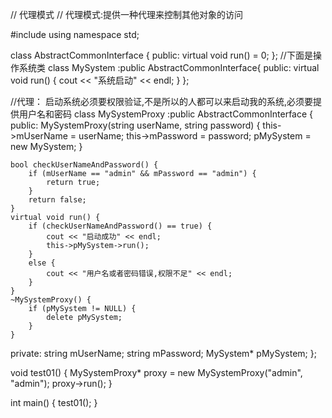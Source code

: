 // 代理模式
// 代理模式:提供一种代理来控制其他对象的访问

#include <iostream>
using namespace std;

class AbstractCommonInterface {
public:
    virtual void run() = 0;
};
//下面是操作系统类
class MySystem :public AbstractCommonInterface{
public:
    virtual void run() {
        cout << "系统启动" << endl;
    }
};

//代理： 启动系统必须要权限验证,不是所以的人都可以来启动我的系统,必须要提供用户名和密码
class MySystemProxy :public AbstractCommonInterface {
public:
    MySystemProxy(string userName, string password) {
        this->mUserName = userName;
        this->mPassword = password;
        pMySystem = new MySystem;
    }

    bool checkUserNameAndPassword() {
        if (mUserName == "admin" && mPassword == "admin") {
            return true;
        }
        return false;
    }
    virtual void run() {
        if (checkUserNameAndPassword() == true) {
            cout << "启动成功" << endl;
            this->pMySystem->run();
        }
        else {
            cout << "用户名或者密码错误,权限不足" << endl;
        }
    }
    ~MySystemProxy() {
        if (pMySystem != NULL) {
            delete pMySystem;
        }
    }
private:
    string mUserName;
    string mPassword;
    MySystem* pMySystem;
};

void test01() {
    MySystemProxy* proxy = new MySystemProxy("admin", "admin");
    proxy->run();
}

int main()
{
    test01();
}
